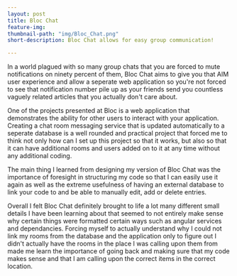 ```yaml
---
layout: post
title: Bloc Chat
feature-img: 
thumbnail-path: "img/Bloc_Chat.png"
short-description: Bloc Chat allows for easy group communication!

---
```

In a world plagued with so many group chats that you are forced to mute notifications on ninety percent of them, Bloc Chat aims to give you that AIM user experience and allow a seperate web application so you're not forced to see that notification number pile up as your friends send you countless vaguely related articles that you actually don't care about. 

One of the projects presented at Bloc is a web application that demonstrates the ability for other users to interact with your application. Creating a chat room messaging service that is updated automatically to a seperate database is a well rounded and practical project that forced me to think not only how can I set up this project so that it works, but also so that it can have additional rooms and users added on to it at any time without any additional coding.

The main thing I learned from designing my version of Bloc Chat was the importance of foresight in structuring my code so that I can easily use it again as well as the extreme usefulness of having an external database to link your code to and be able to manually edit, add or delete entries.

Overall I felt Bloc Chat definitely brought to life a lot many different small details I have been learning about that seemed to not entirely make sense why certain things were formatted certain ways such as angular services and dependancies. Forcing myself to actually understand why I could not link my rooms from the database and the application only to figure out I didn't actually have the rooms in the place I was calling upon them from made me learn the importance of going back and making sure that my code makes sense and that I am calling upon the correct items in the correct location.   
    

